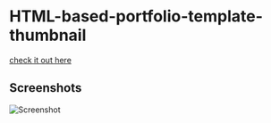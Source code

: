 # HTML-based-portfolio-template-thumbnail
[check it out here](https://qambar-abbas.github.io/HTML-based-portfolio-template-thumbnail/)
## Screenshots
![Screenshot](https://github.com/Qambar-Abbas/HTML-based-portfolio-template-thumbnail/blob/6c3715ffc27a6765736f94a2149221cad08851de/ScreenShots/Screenshot%202025-08-03%20at%2011.35.45%E2%80%AFPM.png)
